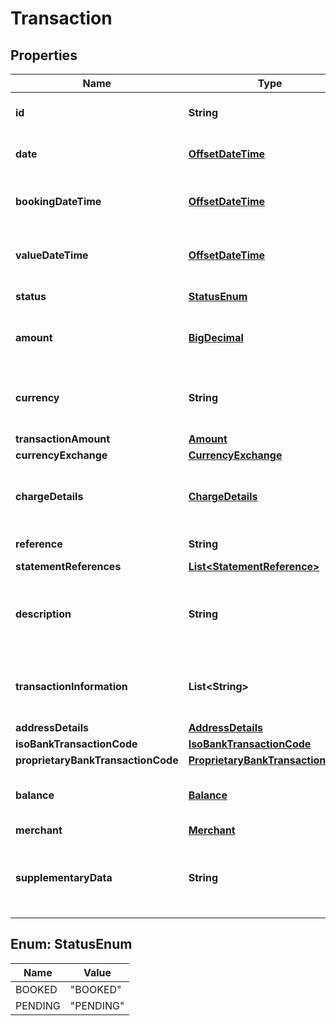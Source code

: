 
# Transaction

## Properties
Name | Type | Description | Notes
------------ | ------------- | ------------- | -------------
**id** | **String** | Transaction Id returned by the institution if present |  [optional]
**date** | [**OffsetDateTime**](OffsetDateTime.md) | Transaction date as defined by the institution |  [optional]
**bookingDateTime** | [**OffsetDateTime**](OffsetDateTime.md) | Date and (if available) time that transaction is posted |  [optional]
**valueDateTime** | [**OffsetDateTime**](OffsetDateTime.md) | The actual or expected date and time transaction is cleared |  [optional]
**status** | [**StatusEnum**](#StatusEnum) | The status of the transaction |  [optional]
**amount** | [**BigDecimal**](BigDecimal.md) | Deprecated. Use the amount value in &#x60;transactionAmount&#x60; instead |  [optional]
**currency** | **String** | Deprecated. Use the currency value in &#x60;transactionAmount&#x60; instead |  [optional]
**transactionAmount** | [**Amount**](Amount.md) |  |  [optional]
**currencyExchange** | [**CurrencyExchange**](CurrencyExchange.md) |  |  [optional]
**chargeDetails** | [**ChargeDetails**](ChargeDetails.md) | If present, contains details of any charges applied during this transaction |  [optional]
**reference** | **String** | Transaction reference |  [optional]
**statementReferences** | [**List&lt;StatementReference&gt;**](StatementReference.md) |  |  [optional]
**description** | **String** | Unstructured text containing details of the transaction. Usage varies according to the institution |  [optional]
**transactionInformation** | **List&lt;String&gt;** | Further information related to the transaction. Usage varies according to the institution |  [optional]
**addressDetails** | [**AddressDetails**](AddressDetails.md) |  |  [optional]
**isoBankTransactionCode** | [**IsoBankTransactionCode**](IsoBankTransactionCode.md) |  |  [optional]
**proprietaryBankTransactionCode** | [**ProprietaryBankTransactionCode**](ProprietaryBankTransactionCode.md) |  |  [optional]
**balance** | [**Balance**](Balance.md) | Running account balance after transaction has been applied |  [optional]
**merchant** | [**Merchant**](Merchant.md) | Merchant details |  [optional]
**supplementaryData** | **String** | Additional information that can not be captured in the structured fields and/or any other specific block. |  [optional]


<a name="StatusEnum"></a>
## Enum: StatusEnum
Name | Value
---- | -----
BOOKED | &quot;BOOKED&quot;
PENDING | &quot;PENDING&quot;




